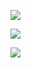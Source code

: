 ![](https://github.com/SayaliSonawane/Plotly_Offline_Python/blob/master/Histogram/Basic%20Histogram/Basic_Histogram.jpeg?raw=true)

![](https://github.com/SayaliSonawane/Plotly_Offline_Python/blob/master/Histogram/Horizontal%20Histogram/Horizontal%20Histogram.jpeg?raw=true)

![](https://github.com/SayaliSonawane/Plotly_Offline_Python/blob/master/Histogram/Normalized%20Histogram/Normalized%20Histogram.jpeg?raw=true)




